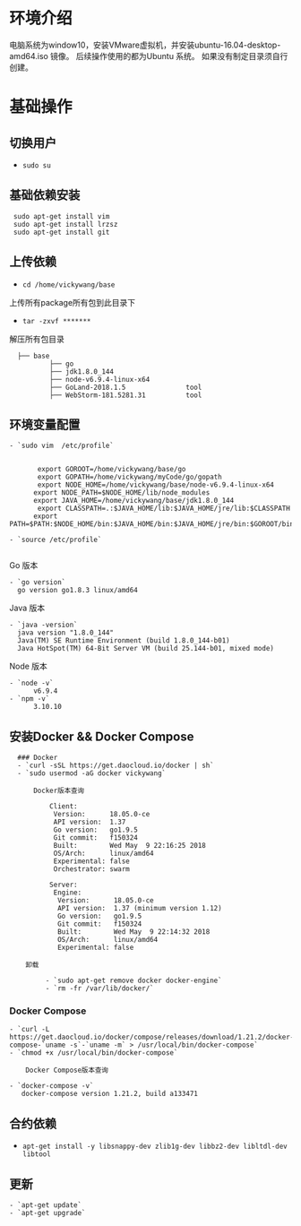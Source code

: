 # 环境介绍
   电脑系统为window10，安装VMware虚拟机，并安装ubuntu-16.04-desktop-amd64.iso 镜像。
   后续操作使用的都为Ubuntu 系统。
   如果没有制定目录须自行创建。
# 基础操作
  ## 切换用户
  - `sudo su`

  ## 基础依赖安装
  ```
   sudo apt-get install vim
   sudo apt-get install lrzsz
   sudo apt-get install git

  ```

  ## 上传依赖
  - `cd /home/vickywang/base`

  上传所有package所有包到此目录下
  - `tar -zxvf *******`

  解压所有包目录

  ```
    ├── base
        	├── go
	        ├── jdk1.8.0_144
	        ├── node-v6.9.4-linux-x64
	        ├── GoLand-2018.1.5               tool
	        ├── WebStorm-181.5281.31          tool

  ```

  ## 环境变量配置

  ```
  - `sudo vim  /etc/profile`


         export GOROOT=/home/vickywang/base/go
         export GOPATH=/home/vickywang/myCode/go/gopath
         export NODE_HOME=/home/vickywang/base/node-v6.9.4-linux-x64
        export NODE_PATH=$NODE_HOME/lib/node_modules
        export JAVA_HOME=/home/vickywang/base/jdk1.8.0_144
         export CLASSPATH=.:$JAVA_HOME/lib:$JAVA_HOME/jre/lib:$CLASSPATH
        export PATH=$PATH:$NODE_HOME/bin:$JAVA_HOME/bin:$JAVA_HOME/jre/bin:$GOROOT/bin

  - `source /etc/profile`


  ```

Go 版本
  ```
  - `go version`
    go version go1.8.3 linux/amd64

  ```
Java 版本
  ```
  - `java -version`
    java version "1.8.0_144"
    Java(TM) SE Runtime Environment (build 1.8.0_144-b01)
    Java HotSpot(TM) 64-Bit Server VM (build 25.144-b01, mixed mode)
  ```
Node 版本
  ```
  - `node -v`
        v6.9.4
  - `npm -v`
        3.10.10
  ```

  ## 安装Docker && Docker Compose

      ### Docker
      - `curl -sSL https://get.daocloud.io/docker | sh`
      - `sudo usermod -aG docker vickywang`

          Docker版本查询

  ```
            Client:
             Version:      18.05.0-ce
             API version:  1.37
             Go version:   go1.9.5
             Git commit:   f150324
             Built:        Wed May  9 22:16:25 2018
             OS/Arch:      linux/amd64
             Experimental: false
             Orchestrator: swarm

            Server:
             Engine:
              Version:      18.05.0-ce
              API version:  1.37 (minimum version 1.12)
              Go version:   go1.9.5
              Git commit:   f150324
              Built:        Wed May  9 22:14:32 2018
              OS/Arch:      linux/amd64
              Experimental: false

  ```

        卸载

             - `sudo apt-get remove docker docker-engine`
             - `rm -fr /var/lib/docker/`

### Docker Compose



  ```
  - `curl -L https://get.daocloud.io/docker/compose/releases/download/1.21.2/docker-compose-`uname -s`-`uname -m` > /usr/local/bin/docker-compose`
  - `chmod +x /usr/local/bin/docker-compose`

  ```

        Docker Compose版本查询

  ```
  - `docker-compose -v`
     docker-compose version 1.21.2, build a133471

  ```

  ## 合约依赖

   - `apt-get install -y libsnappy-dev zlib1g-dev libbz2-dev libltdl-dev libtool`

  ## 更新
  ```
  - `apt-get update`
  - `apt-get upgrade`

  ```